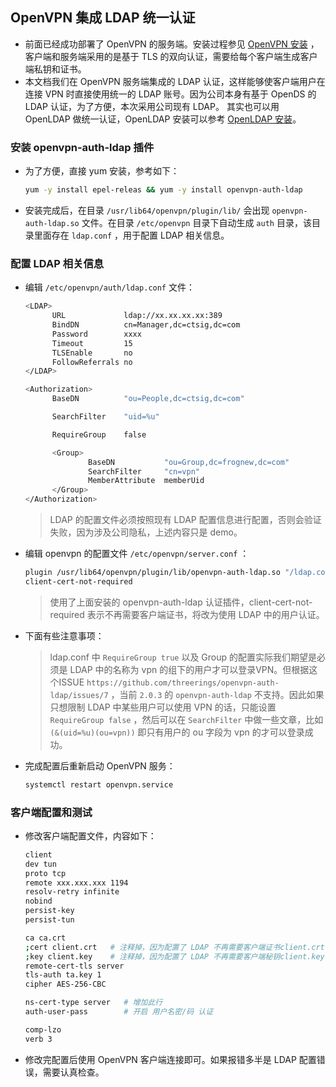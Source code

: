 ## OpenVPN 集成 LDAP 统一认证

- 前面已经成功部署了 OpenVPN 的服务端。安装过程参见 [OpenVPN 安装](./openvpn-installation.md) ，客户端和服务端采用的是基于 TLS 的双向认证，需要给每个客户端生成客户端私钥和证书。
- 本文档我们在 OpenVPN 服务端集成的 LDAP 认证，这样能够使客户端用户在连接 VPN 时直接使用统一的 LDAP 账号。因为公司本身有基于 OpenDS 的 LDAP 认证，为了方便，本次采用公司现有 LDAP。 其实也可以用 OpenLDAP 做统一认证，OpenLDAP 安装可以参考 [OpenLDAP 安装](https://blog.frognew.com/2017/05/openldap-install-notes.html)。

### 安装 openvpn-auth-ldap 插件
- 为了方便，直接 yum 安装，参考如下：

  ```bash
  yum -y install epel-releas && yum -y install openvpn-auth-ldap
  ```

- 安装完成后，在目录 `/usr/lib64/openvpn/plugin/lib/` 会出现 `openvpn-auth-ldap.so` 文件。在目录 `/etc/openvpn` 目录下自动生成 `auth` 目录，该目录里面存在 `ldap.conf` ，用于配置 LDAP 相关信息。

### 配置 LDAP 相关信息
- 编辑 `/etc/openvpn/auth/ldap.conf` 文件：

  ```bash
  <LDAP>
        URL             ldap://xx.xx.xx.xx:389
        BindDN          cn=Manager,dc=ctsig,dc=com
        Password        xxxx
        Timeout         15
        TLSEnable       no
        FollowReferrals no
  </LDAP>
  
  <Authorization>
        BaseDN          "ou=People,dc=ctsig,dc=com"

        SearchFilter    "uid=%u"

        RequireGroup    false

        <Group>
                BaseDN           "ou=Group,dc=frognew,dc=com"
                SearchFilter     "cn=vpn"
                MemberAttribute  memberUid
        </Group>
  </Authorization>
  ```

  
  > LDAP 的配置文件必须按照现有 LDAP 配置信息进行配置，否则会验证失败，因为涉及公司隐私，上述内容只是 demo。


- 编辑 openvpn 的配置文件 `/etc/openvpn/server.conf` ：

  ```bash
  plugin /usr/lib64/openvpn/plugin/lib/openvpn-auth-ldap.so "/ldap.conf cn=%u" 
  client-cert-not-required 
  ```

  > 使用了上面安装的 openvpn-auth-ldap 认证插件，client-cert-not-required 表示不再需要客户端证书，将改为使用 LDAP 中的用户认证。

- 下面有些注意事项：

  > ldap.conf 中 `RequireGroup true` 以及 Group 的配置实际我们期望是必须是 LDAP 中的名称为 vpn 的组下的用户才可以登录VPN。但根据这个ISSUE `https://github.com/threerings/openvpn-auth-ldap/issues/7` ，当前 `2.0.3` 的 `openvpn-auth-ldap` 不支持。因此如果只想限制 LDAP 中某些用户可以使用 VPN 的话，只能设置 `RequireGroup false` ，然后可以在 `SearchFilter` 中做一些文章，比如 `(&(uid=%u)(ou=vpn))` 即只有用户的 ou 字段为 vpn 的才可以登录成功。

- 完成配置后重新启动 OpenVPN 服务：

  ```bash
  systemctl restart openvpn.service
  ```

### 客户端配置和测试
- 修改客户端配置文件，内容如下：

  ```bash
  client
  dev tun
  proto tcp
  remote xxx.xxx.xxx 1194
  resolv-retry infinite
  nobind
  persist-key
  persist-tun
  
  ca ca.crt
  ;cert client.crt   # 注释掉，因为配置了 LDAP 不再需要客户端证书client.crt；        
  ;key client.key    # 注释掉，因为配置了 LDAP 不再需要客户端秘钥client.key；
  remote-cert-tls server
  tls-auth ta.key 1
  cipher AES-256-CBC
  
  ns-cert-type server   # 增加此行
  auth-user-pass        # 开启 用户名密/码 认证
  
  comp-lzo
  verb 3
  ```

- 修改完配置后使用 OpenVPN 客户端连接即可。如果报错多半是 LDAP 配置错误，需要认真检查。




